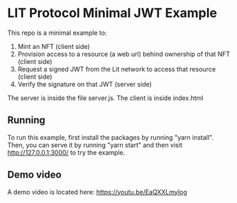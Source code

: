 # LIT Protocol Minimal JWT Example

This repo is a minimal example to: 
1. Mint an NFT (client side)
2. Provision access to a resource (a web url) behind ownership of that NFT (client side)
3. Request a signed JWT from the Lit network to access that resource (client side)
4. Verify the signature on that JWT (server side)

The server is inside the file server.js.  The client is inside index.html

## Running

To run this example, first install the packages by running "yarn install".  Then, you can serve it by running "yarn start" and then visit http://127.0.0.1:3000/ to try the example.

## Demo video

A demo video is located here: https://youtu.be/EaQXXLmylog